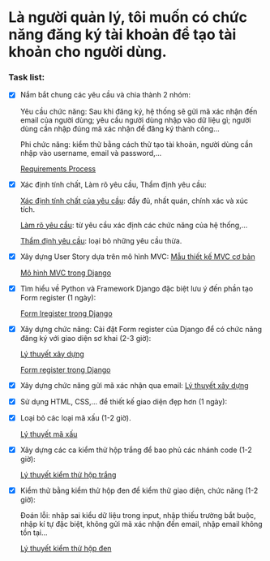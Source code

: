 # Là người quản lý, tôi muốn có chức năng đăng ký tài khoản để tạo tài khoản cho người dùng.

 ### Task list:
- [x] Nắm bắt chung các yêu cầu và chia thành 2 nhóm: 

    Yêu cầu chức năng: Sau khi đăng ký, hệ thống sẽ gửi mã xác nhận đến email của người dùng; yêu cầu người dùng nhập vào dữ liệu gì; người dùng cần nhập đúng mã xác nhận để đăng ký thành công...

    Phi chức năng: kiểm thử bằng cách thử tạo tài khoản, người dùng cần nhập vào username, email và password,...

    [Requirements Process](https://docs.google.com/document/d/1a4i_31R8WBUAnF91syr1FwBpKoAiTY6rEJt1xWjb74M/edit#heading=h.4e8vcw2o7pg2)

 - [x] Xác định tính chất, Làm rõ yêu cầu, Thẩm định yêu cầu: 

    [Xác định tính chất của yêu cầu](https://docs.google.com/document/d/1a4i_31R8WBUAnF91syr1FwBpKoAiTY6rEJt1xWjb74M/edit#heading=h.4e8vcw2o7pg2): đầy đủ, nhất quán, chính xác và xúc tích.

    [Làm rõ yêu cầu](https://docs.google.com/document/d/1a4i_31R8WBUAnF91syr1FwBpKoAiTY6rEJt1xWjb74M/edit#heading=h.4e8vcw2o7pg2): từ yêu cầu xác định các chức năng của hệ thống,...

    [Thẩm định yêu cầu](https://docs.google.com/document/d/1a4i_31R8WBUAnF91syr1FwBpKoAiTY6rEJt1xWjb74M/edit#heading=h.4e8vcw2o7pg2): loại bỏ những yêu cầu thừa.

 - [x] Xây dựng User Story dựa trên mô hình MVC: 
    [Mẫu thiết kế MVC cơ bản](https://docs.google.com/document/d/1a4i_31R8WBUAnF91syr1FwBpKoAiTY6rEJt1xWjb74M/edit#heading=h.kehlqoeo6d9r)

     [Mô hình MVC trong Django](https://www.howkteam.vn/course/lap-trinh-web-voi-python-bang-django/django-su-dung-mo-hinh-mvc-1528)

 - [x] Tìm hiểu về Python và Framework Django đặc biệt lưu ý đến phần tạo Form register (1 ngày):

   [Form lregister trong Django](https://www.howkteam.vn/course/lap-trinh-web-voi-python-bang-django/tao-form-dang-ky-tai-khoan-trong-python-django-1530)

 - [x] Xây dựng chức năng: Cài đặt Form register của Django để có chức năng đăng ký với giao diện sơ khai (2-3 giờ):

   [Lý thuyết xây dựng](https://docs.google.com/document/d/1a4i_31R8WBUAnF91syr1FwBpKoAiTY6rEJt1xWjb74M/edit#heading=h.e2vc3zkgusoi)

   [Form register trong Django](https://www.howkteam.vn/course/lap-trinh-web-voi-python-bang-django/tao-form-dang-ky-tai-khoan-trong-python-django-1530)
 
 - [x] Xây dựng chức năng gửi mã xác nhận qua email:
   [Lý thuyết xây dựng](https://techtalk.vn/xay-dung-chuc-nang-gui-email-trong-ung-dung-django.html?fbclid=IwAR22ws_UP4CbETvKEFis5Ke-eDPpiN6fNRrORylPo1Dbn5JvdvOBhRyvrWk)
 
 - [x] Sử dụng HTML, CSS,... để thiết kế giao diện đẹp hơn (1 ngày):

 - [x] Loại bỏ các loại mã xấu (1-2 giờ).

   [Lý thuyết mã xấu](https://docs.google.com/document/d/1a4i_31R8WBUAnF91syr1FwBpKoAiTY6rEJt1xWjb74M/edit#heading=h.4e8vcw2o7pg2)
 
 - [x] Xây dựng các ca kiểm thử hộp trắng để bao phủ các nhánh code (1-2 giờ):

   [Lý thuyết kiểm thử hộp trắng](https://docs.google.com/document/d/1a4i_31R8WBUAnF91syr1FwBpKoAiTY6rEJt1xWjb74M/edit#heading=h.4e8vcw2o7pg2)

 - [x] Kiểm thử bằng kiểm thử hộp đen để kiểm thử giao diện, chức năng (1-2 giờ):

   Đoán lỗi: nhập sai kiểu dữ liệu trong input, nhập thiếu trường bắt buộc, nhập kí tự đặc biệt, không gửi mã xác nhận đến email, nhập email không tồn tại...

   [Lý thuyết kiểm thử hộp đen](https://docs.google.com/document/d/1a4i_31R8WBUAnF91syr1FwBpKoAiTY6rEJt1xWjb74M/edit#heading=h.4e8vcw2o7pg2)

 
